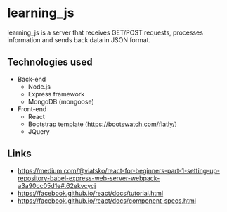 # learning_js

learning_js is a server that receives GET/POST requests, processes information and sends back data in JSON format.

Technologies used
------------------------------
* Back-end
     - Node.js
     - Express framework
     - MongoDB (mongoose)
* Front-end
     - React
     - Bootstrap template (https://bootswatch.com/flatly/)
     - JQuery


Links
------------------------------
* https://medium.com/@viatsko/react-for-beginners-part-1-setting-up-repository-babel-express-web-server-webpack-a3a90cc05d1e#.62ekvcycj
* https://facebook.github.io/react/docs/tutorial.html
* https://facebook.github.io/react/docs/component-specs.html


